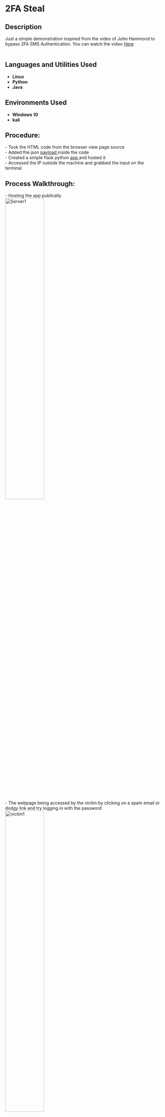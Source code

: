 <h1>2FA Steal</h1>


<h2>Description</h2>
Just a simple demonstration inspired from the video of John Hammond to bypass 2FA SMS Authentication. You can watch the video <a href= "https://www.youtube.com/watch?v=FwGeBW6OurM&t=211s">Here<a><br>  
<br />

<h2>Languages and Utilities Used</h2>

- <b>Linux</b> 
- <b>Python</b>
- <b>Java</b>

<h2>Environments Used </h2>

- <b>Windows 10</b>
- <b>kali</b>

<h2>Procedure:</h2>

<p align="Left">
- Took the HTML code from the browser view page source </br>
- Added the json <a href="https://raw.githubusercontent.com/V4g4b0nd/Projects/main/spam-mail/payload.js">payload <a>inside the code</br>
- Created a simple flask python <a href="https://raw.githubusercontent.com/V4g4b0nd/Projects/main/spam-mail/spam.py"> app <a>and hosted it</br> 
- Accessed the IP outside the machine and grabbed the input on the terminal
  
<h2>Process Walkthrough:</h2>

<p>
  - Hosting the app publically <br/>
<img src="https://imgur.com/nIfYUfs.png" height="50%" width="50%" alt="Server1"/></br>
  - The webpage being accessed by the victim by clicking on a spam email or dodgy link and try logging in with the password</br>
<img src="https://imgur.com/AaMRQyp.png" height="50%" width="50%" alt="victim1"/></br>
  - The attacker is prompted with the password of the account in the terminal when the victim press next</br>
 <img src = "https://imgur.com/fqrZ15h.png" height="50%" width="50%" alt="server2"/></br>
  - The victim is then prompted with the page to enter the Verification code that is being sent to the phone</br>
 <img src = "https://imgur.com/DAqm6U1.png" height="50%" width="50%" alt="victim2"/></br>
  - On clicking next, the attacker would be able to get the 2FA code and can be used to login to victim's account</br>
 <img src = "https://imgur.com/voHQSMK.png" height="50%" width="50%" alt="victim2"/></br>
</p>  
  
  
  

